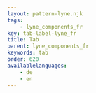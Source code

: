 ```yaml
---
layout: pattern-lyne.njk
tags:
    - lyne_components_fr
key: tab-label-lyne_fr
title: Tab
parent: lyne_components_fr
keywords: tab
order: 620
availablelanguages: 
    - de
    - en
---
```

